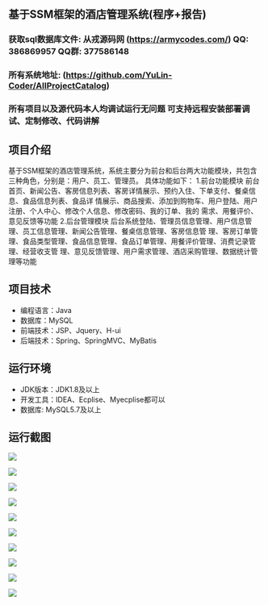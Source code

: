 ## 基于SSM框架的酒店管理系统(程序+报告)

###  获取sql数据库文件: 从戎源码网 (https://armycodes.com/) QQ: 386869957 QQ群: 377586148
###  所有系统地址: (https://github.com/YuLin-Coder/AllProjectCatalog) 
###  所有项目以及源代码本人均调试运行无问题 可支持远程安装部署调试、定制修改、代码讲解

## 项目介绍
基于SSM框架的酒店管理系统，系统主要分为前台和后台两⼤功能模块，共包含三种角色，分别是：⽤户、员⼯、管理员。
具体功能如下：
1.前台功能模块
前台⾸⻚、新闻公告、客房信息列表、客房详情展示、预约⼊住、下单⽀付、餐桌信息、⻝品信息列表、⻝品详
情展示、商品搜索、添加到购物⻋、⽤户登陆、⽤户注册、个⼈中⼼、修改个⼈信息、修改密码、我的订单、我的
需求、⽤餐评价、意⻅反馈等功能
2.后台管理模块
后台系统登陆、管理员信息管理、⽤户信息管理、员⼯信息管理、新闻公告管理、餐桌信息管理、客房信息管
理、客房订单管理、⻝品类型管理、⻝品信息管理、⻝品订单管理、⽤餐评价管理、消费记录管理、经营收⽀管
理、意⻅反馈管理、⽤户需求管理、酒店采购管理、数据统计管理等功能

## 项目技术
- 编程语言：Java
- 数据库：MySQL
- 前端技术：JSP、Jquery、H-ui
- 后端技术：Spring、SpringMVC、MyBatis

## 运行环境
- JDK版本：JDK1.8及以上
- 开发工具：IDEA、Ecplise、Myecplise都可以
- 数据库: MySQL5.7及以上

## 运行截图
![](screenshot/1.png)

![](screenshot/2.png)

![](screenshot/3.png)

![](screenshot/4.png)

![](screenshot/5.png)

![](screenshot/6.png)

![](screenshot/7.png)

![](screenshot/8.png)

![](screenshot/9.png)

![](screenshot/10.png)